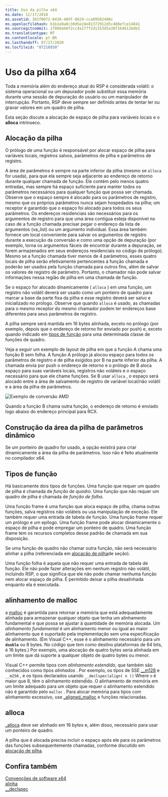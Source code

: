 ```yaml
---
title: Uso da pilha x64
ms.date: 12/17/2018
ms.assetid: 383f0072-0438-489f-8829-cca89582408c
ms.openlocfilehash: b1b1e0a8c30d5e24e81372912d5c488efce14841
ms.sourcegitcommit: 1f009ab0f2cc4a177f2d1353d5a38f164612bdb1
ms.translationtype: MT
ms.contentlocale: pt-BR
ms.lasthandoff: 07/27/2020
ms.locfileid: "87218930"
---
```

# <a name="x64-stack-usage"></a>Uso da pilha x64

Toda a memória além do endereço atual do RSP é considerada volátil: o sistema operacional ou um depurador pode substituir essa memória durante uma sessão de depuração do usuário ou um manipulador de interrupção. Portanto, RSP deve sempre ser definido antes de tentar ler ou gravar valores em um quadro de pilha.

Esta seção discute a alocação de espaço de pilha para variáveis locais e o **alloca** intrínseco.

## <a name="stack-allocation"></a>Alocação da pilha

O prólogo de uma função é responsável por alocar espaço de pilha para variáveis locais, registros salvos, parâmetros de pilha e parâmetros de registro.

A área de parâmetros é sempre na parte inferior da pilha (mesmo se `alloca` for usada), para que ela sempre seja adjacente ao endereço de retorno durante qualquer chamada de função. Ele contém pelo menos quatro entradas, mas sempre há espaço suficiente para manter todos os parâmetros necessários para qualquer função que possa ser chamada. Observe que o espaço sempre é alocado para os parâmetros de registro, mesmo que os próprios parâmetros nunca sejam hospedados na pilha; um receptor é garantido que o espaço foi alocado para todos os seus parâmetros. Os endereços residenciais são necessários para os argumentos de registro para que uma área contígua esteja disponível no caso de a função chamada precisar pegar o endereço da lista de argumentos (va_list) ou um argumento individual. Essa área também fornece um local conveniente para salvar os argumentos de registro durante a execução da conversão e como uma opção de depuração (por exemplo, torna os argumentos fáceis de encontrar durante a depuração, se forem armazenados em seus endereços residenciais no código de prólogo). Mesmo se a função chamada tiver menos de 4 parâmetros, esses quatro locais de pilha serão efetivamente pertencentes à função chamada e poderão ser usados pela função chamada para outros fins, além de salvar os valores de registro de parâmetro.  Portanto, o chamador não pode salvar informações nessa região de pilha em uma chamada de função.

Se o espaço for alocado dinamicamente ( `alloca` ) em uma função, um registro não volátil deverá ser usado como um ponteiro de quadro para marcar a base da parte fixa da pilha e esse registro deverá ser salvo e inicializado no prólogo. Observe que quando `alloca` é usado, as chamadas para o mesmo receptor do mesmo chamador podem ter endereços base diferentes para seus parâmetros de registro.

A pilha sempre será mantida em 16 bytes alinhada, exceto no prólogo (por exemplo, depois que o endereço de retorno for enviado por push) e, exceto quando indicado em [tipos de função](#function-types) para uma determinada classe de funções de quadro.

Veja a seguir um exemplo de layout de pilha em que a função A chama uma função B sem folha. A função A prólogo já alocou espaço para todos os parâmetros de registro e de pilha exigidos por B na parte inferior da pilha. A chamada envia por push o endereço de retorno e o prólogo de B aloca espaço para suas variáveis locais, registros não voláteis e o espaço necessário para que ele chame funções. Se B usar `alloca` , o espaço será alocado entre a área de salvamento de registro de variável local/não volátil e a área da pilha de parâmetros.

![Exemplo de conversão AMD](../build/media/vcamd_conv_ex_5.png "Exemplo de conversão AMD")

Quando a função B chama outra função, o endereço de retorno é enviado logo abaixo do endereço principal para RCX.

## <a name="dynamic-parameter-stack-area-construction"></a>Construção da área da pilha de parâmetros dinâmico

Se um ponteiro de quadro for usado, a opção existirá para criar dinamicamente a área da pilha de parâmetros. Isso não é feito atualmente no compilador x64.

## <a name="function-types"></a>Tipos de função

Há basicamente dois tipos de funções. Uma função que requer um quadro de pilha é chamada de *função de quadro*. Uma função que não requer um quadro de pilha é chamada de *função de folha*.

Uma função frame é uma função que aloca espaço de pilha, chama outras funções, salva registros não voláteis ou usa manipulação de exceção. Ele também requer uma entrada de tabela de função. Uma função frame requer um prólogo e um epílogo. Uma função frame pode alocar dinamicamente o espaço de pilha e pode empregar um ponteiro de quadro. Uma função frame tem os recursos completos desse padrão de chamada em sua disposição.

Se uma função de quadro não chamar outra função, não será necessário alinhar a pilha (referenciada em [alocação de pilha](#stack-allocation)de seção).

Uma função folha é aquela que não requer uma entrada de tabela de função. Ele não pode fazer alterações em nenhum registro não volátil, incluindo RSP, o que significa que ele não pode chamar nenhuma função nem alocar espaço de pilha. É permitido deixar a pilha desalinhada enquanto ela é executada.

## <a name="malloc-alignment"></a>alinhamento de malloc

a [malloc](../c-runtime-library/reference/malloc.md) é garantida para retornar a memória que está adequadamente alinhada para armazenar qualquer objeto que tenha um alinhamento fundamental e que possa se ajustar à quantidade de memória alocada. Um *alinhamento fundamental* é um alinhamento menor ou igual ao maior alinhamento que é suportado pela implementação sem uma especificação de alinhamento. (Em Visual C++, esse é o alinhamento necessário para um **`double`** ou 8 bytes. No código que tem como destino plataformas de 64 bits, é 16 bytes.) Por exemplo, uma alocação de quatro bytes seria alinhada em um limite que dá suporte a qualquer objeto de quatro bytes ou menor.

Visual C++ permite tipos com *alinhamento estendido*, que também são conhecidos como tipos *alinhados* . Por exemplo, os tipos de SSE [__m128](../cpp/m128.md) e `__m256` , e os tipos declarados usando `__declspec(align( n ))` Where `n` é maior que 8, têm o alinhamento estendido. O alinhamento de memória em um limite adequado para um objeto que requer o alinhamento estendido não é garantido pelo `malloc` . Para alocar memória para tipos com alinhamento excessivo, use [_aligned_malloc](../c-runtime-library/reference/aligned-malloc.md) e funções relacionadas.

## <a name="alloca"></a>alloca

[_alloca](../c-runtime-library/reference/alloca.md) deve ser alinhado em 16 bytes e, além disso, necessário para usar um ponteiro de quadro.

A pilha que é alocada precisa incluir o espaço após ele para os parâmetros das funções subsequentemente chamadas, conforme discutido em [alocação de pilha](#stack-allocation).

## <a name="see-also"></a>Confira também

[Convenções de software x64](../build/x64-software-conventions.md)<br/>
[alinha](../cpp/align-cpp.md)<br/>
[__declspec](../cpp/declspec.md)
